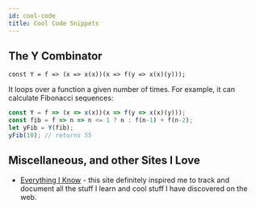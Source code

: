 ```yaml
---
id: cool-code
title: Cool Code Snippets
---
```


## The Y Combinator

`const Y = f => (x => x(x))(x => f(y => x(x)(y)));`

It loops over a function a given number of times. For example, it can calculate Fibonacci sequences:

```js
const Y = f => (x => x(x))(x => f(y => x(x)(y)));
const fib = f => n => n <= 1 ? n : f(n-1) + f(n-2);
let yFib = Y(fib);
yFib(10); // returns 55
```

## Miscellaneous, and other Sites I Love
- [Everything I Know](https://wiki.nikiv.dev/) - this site definitely inspired me to track and document all the stuff I learn and cool stuff I have discovered on the web.